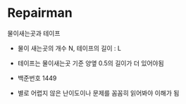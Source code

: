 # Repairman
물이새는곳과 테이프
- 물이 새는곳의 개수 N, 테이프의 길이 : L
- 테이프는 물이새는곳 기준 양옆 0.5의 길이가 더 있어야됨

- 백준번호 1449
- 별로 어렵지 않은 난이도이나 문제를 꼼꼼히 읽어봐야 이해가 됨
